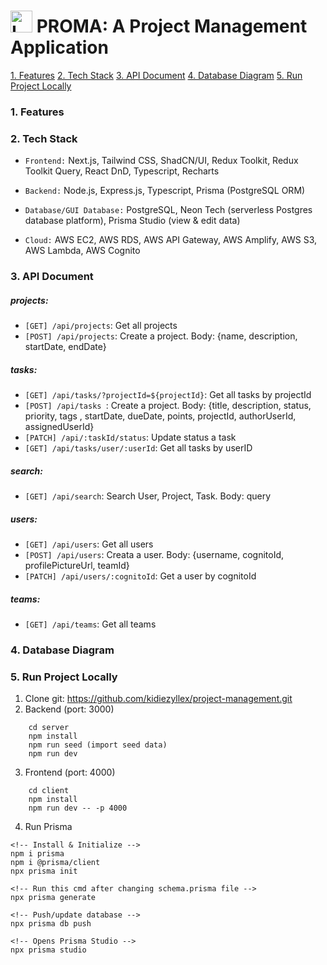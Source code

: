 <h1><img src="https://res.cloudinary.com/drqbhj6ft/image/upload/v1735266468/learning-webdev-blog/project-management/proma-logo_lsceq9.png" alt="Logo" height="35"> PROMA: A Project Management Application </h1>

[1. Features](#1-features)
[2. Tech Stack](#2-tech-stack)
[3. API Document](#3-api-document)
[4. Database Diagram](#4-database-diagram)
[5. Run Project Locally](#5-run-project-locally)

### 1. Features

### 2. Tech Stack

- `Frontend:` Next.js, Tailwind CSS, ShadCN/UI, Redux Toolkit, Redux Toolkit Query, React DnD, Typescript, Recharts

- `Backend:` Node.js, Express.js, Typescript, Prisma (PostgreSQL ORM)

- `Database/GUI Database:` PostgreSQL, Neon Tech (serverless Postgres database platform), Prisma Studio (view & edit data)

- `Cloud:` AWS EC2, AWS RDS, AWS API Gateway, AWS Amplify, AWS S3, AWS Lambda, AWS Cognito

### 3. API Document

##### projects:

- `[GET] /api/projects`: Get all projects
- `[POST] /api/projects`: Create a project. Body: {name, description, startDate, endDate}

##### tasks:

- `[GET] /api/tasks/?projectId=${projectId}`: Get all tasks by projectId
- `[POST] /api/tasks `: Create a project. Body: {title, description, status, priority, tags , startDate, dueDate, points, projectId, authorUserId, assignedUserId}
- `[PATCH] /api/:taskId/status`: Update status a task
- `[GET] /api/tasks/user/:userId`: Get all tasks by userID

##### search:

- `[GET] /api/search`: Search User, Project, Task. Body: query

##### users:

- `[GET] /api/users`: Get all users
- `[POST] /api/users`: Creata a user. Body: {username, cognitoId, profilePictureUrl, teamId}
- `[PATCH] /api/users/:cognitoId`: Get a user by cognitoId

##### teams:

- `[GET] /api/teams`: Get all teams

### 4. Database Diagram

### 5. Run Project Locally

1. Clone git: https://github.com/kidiezyllex/project-management.git
2. Backend (port: 3000)

```
    cd server
    npm install
    npm run seed (import seed data)
    npm run dev
```

3. Frontend (port: 4000)

```
    cd client
    npm install
    npm run dev -- -p 4000
```

4. Run Prisma

```
<!-- Install & Initialize -->
npm i prisma
npm i @prisma/client
npx prisma init

<!-- Run this cmd after changing schema.prisma file -->
npx prisma generate

<!-- Push/update database -->
npx prisma db push

<!-- Opens Prisma Studio -->
npx prisma studio
```
